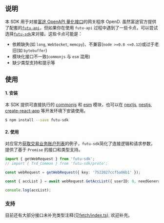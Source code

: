 ## 说明

本 SDK 用于对接[富途 OpenAPI 量化接口](https://openapi.futunn.com/futu-api-doc/intro/intro.html?lang=zh-cn)的网关程序 OpenD. 虽然富途官方提供了配套的[`futu-api`](https://www.npmjs.com/package/futu-api)，但如果你在使用 `futu-api` 过程中遇到了一些卡点，可以尝试选择[`futu-sdk`](https://www.npmjs.com/package/futu-sdk)来对接。这些卡点可能是：

- 依赖缺失(如 `long`, `WebSocket`, `memcpy`)、不兼容(`node >=0.8 <=0.12`)或过于老旧(如 `bytebuffer`)
- 模块化接口不一致(`commonjs` 与 `esm` 混用)
- 缺少类型支持和提示等

## 使用

#### 1. 安装

本 SDK 提供可直接执行的 [commonjs](https://nodejs.org/api/modules.html) 和 [esm](https://nodejs.org/api/esm.html) 模块，也可以在 [nextjs](https://nextjs.org/), [nestjs](https://nestjs.com/), [create-react-app](https://create-react-app.dev/) 等开发环境下安装使用。

```bash
$ npm install --save futu-sdk
```

#### 2. 使用

对应官方[获取交易业务账户列表](https://openapi.futunn.com/futu-api-doc/trade/get-acc-list.html)的例子，`futu-sdk`简化了连接逻辑和请求参数，提供了基于 `Promise` 的接口和类型支持。

```ts
import { getWebRequest } from 'futu-sdk';
// import { Trd_Common } from 'futu-sdk/proto';

const webRequest = getWebRequest({ key: '7522027ccf5a06b1' });

const { accList } = await webRequest.GetAccList({ userID: 0, needGeneralSecAccount: true });

console.log(accList);
```

### 支持

目前还有大部分接口未补充类型注释(见[fetch/index.ts](https://github.com/lihz6/futu-sdk/blob/master/fetch/index.ts)), 欢迎补充。
